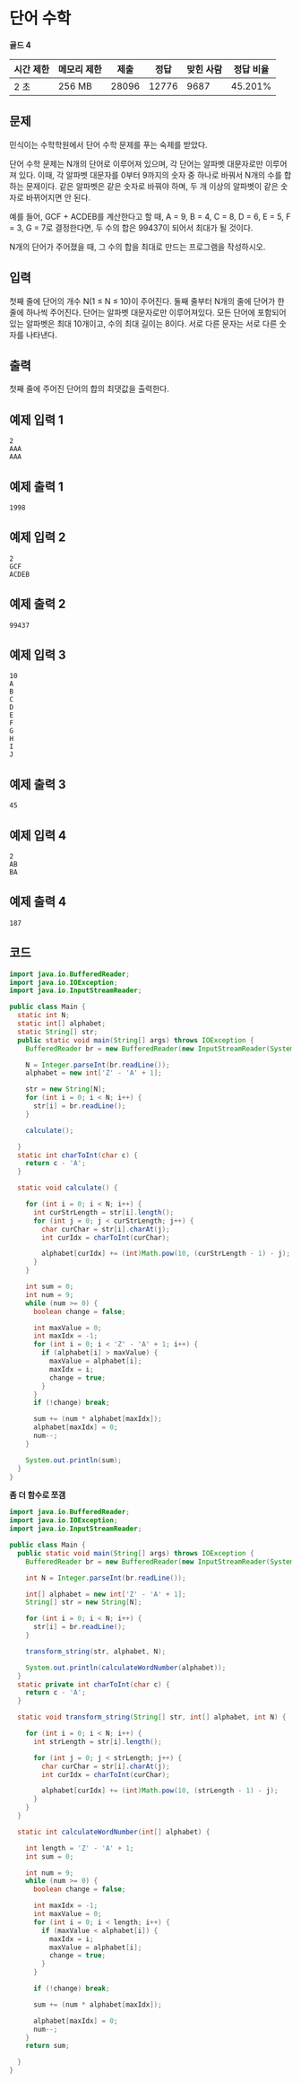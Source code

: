 # 단어 수학 

**골드 4**

|시간 제한	|메모리 제한|	제출|	정답|	맞힌 사람|	정답 비율|
|---|---|---|---|---|---|
|2 초	|256 MB|	28096|	12776|	9687|	45.201%|

## 문제 

민식이는 수학학원에서 단어 수학 문제를 푸는 숙제를 받았다.

단어 수학 문제는 N개의 단어로 이루어져 있으며, 각 단어는 알파벳 대문자로만 이루어져 있다. 이때, 각 알파벳 대문자를 0부터 9까지의 숫자 중 하나로 바꿔서 N개의 수를 합하는 문제이다. 같은 알파벳은 같은 숫자로 바꿔야 하며, 두 개 이상의 알파벳이 같은 숫자로 바뀌어지면 안 된다.

예를 들어, GCF + ACDEB를 계산한다고 할 때, A = 9, B = 4, C = 8, D = 6, E = 5, F = 3, G = 7로 결정한다면, 두 수의 합은 99437이 되어서 최대가 될 것이다.

N개의 단어가 주어졌을 때, 그 수의 합을 최대로 만드는 프로그램을 작성하시오.

## 입력 

첫째 줄에 단어의 개수 N(1 ≤ N ≤ 10)이 주어진다. 둘째 줄부터 N개의 줄에 단어가 한 줄에 하나씩 주어진다. 단어는 알파벳 대문자로만 이루어져있다. 모든 단어에 포함되어 있는 알파벳은 최대 10개이고, 수의 최대 길이는 8이다. 서로 다른 문자는 서로 다른 숫자를 나타낸다.

## 출력 

첫째 줄에 주어진 단어의 합의 최댓값을 출력한다.

## 예제 입력 1

```
2
AAA
AAA
```

## 예제 출력 1

```
1998
```

## 예제 입력 2

```
2
GCF
ACDEB
```

## 예제 출력 2

```
99437
```

## 예제 입력 3

```
10
A
B
C
D
E
F
G
H
I
J
```

## 예제 출력 3

```
45
```

## 예제 입력 4

```
2
AB
BA
```

## 예제 출력 4

```
187
```

## 코드 

```java
import java.io.BufferedReader;
import java.io.IOException;
import java.io.InputStreamReader;

public class Main {
  static int N;
  static int[] alphabet;
  static String[] str;
  public static void main(String[] args) throws IOException {
    BufferedReader br = new BufferedReader(new InputStreamReader(System.in));

    N = Integer.parseInt(br.readLine());
    alphabet = new int['Z' - 'A' + 1];

    str = new String[N];
    for (int i = 0; i < N; i++) {
      str[i] = br.readLine();
    }

    calculate();

  }
  static int charToInt(char c) {
    return c - 'A';
  }

  static void calculate() {

    for (int i = 0; i < N; i++) {
      int curStrLength = str[i].length();
      for (int j = 0; j < curStrLength; j++) {
        char curChar = str[i].charAt(j);
        int curIdx = charToInt(curChar);

        alphabet[curIdx] += (int)Math.pow(10, (curStrLength - 1) - j);
      }
    }

    int sum = 0;
    int num = 9;
    while (num >= 0) {
      boolean change = false;

      int maxValue = 0;
      int maxIdx = -1;
      for (int i = 0; i < 'Z' - 'A' + 1; i++) {
        if (alphabet[i] > maxValue) {
          maxValue = alphabet[i];
          maxIdx = i;
          change = true;
        }
      }
      if (!change) break;

      sum += (num * alphabet[maxIdx]);
      alphabet[maxIdx] = 0;
      num--;
    }

    System.out.println(sum);
  }
}
```

**좀 더 함수로 쪼갬**

```java
import java.io.BufferedReader;
import java.io.IOException;
import java.io.InputStreamReader;

public class Main {
  public static void main(String[] args) throws IOException {
    BufferedReader br = new BufferedReader(new InputStreamReader(System.in));

    int N = Integer.parseInt(br.readLine());

    int[] alphabet = new int['Z' - 'A' + 1];
    String[] str = new String[N];

    for (int i = 0; i < N; i++) {
      str[i] = br.readLine();
    }

    transform_string(str, alphabet, N);

    System.out.println(calculateWordNumber(alphabet));
  }
  static private int charToInt(char c) {
    return c - 'A';
  }

  static void transform_string(String[] str, int[] alphabet, int N) {

    for (int i = 0; i < N; i++) {
      int strLength = str[i].length();

      for (int j = 0; j < strLength; j++) {
        char curChar = str[i].charAt(j);
        int curIdx = charToInt(curChar);

        alphabet[curIdx] += (int)Math.pow(10, (strLength - 1) - j);
      }
    }
  }

  static int calculateWordNumber(int[] alphabet) {

    int length = 'Z' - 'A' + 1;
    int sum = 0;

    int num = 9;
    while (num >= 0) {
      boolean change = false;

      int maxIdx = -1;
      int maxValue = 0;
      for (int i = 0; i < length; i++) {
        if (maxValue < alphabet[i]) {
          maxIdx = i;
          maxValue = alphabet[i];
          change = true;
        }
      }

      if (!change) break;

      sum += (num * alphabet[maxIdx]);

      alphabet[maxIdx] = 0;
      num--;
    }
    return sum;

  }
}
```
